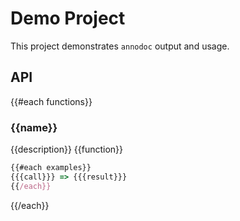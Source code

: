 # Demo Project

This project demonstrates `annodoc` output and usage.

## API
{{#each functions}}
### {{name}}

{{description}}
{{function}}
```js
{{#each examples}}
{{{call}}} => {{{result}}}
{{/each}}
```
{{/each}}

